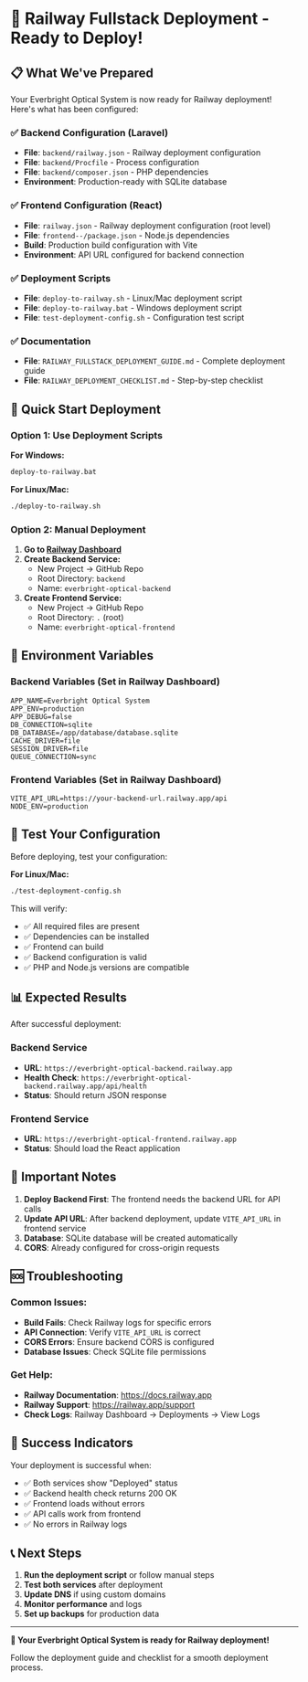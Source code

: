 # 🚀 Railway Fullstack Deployment - Ready to Deploy!

## 📋 What We've Prepared

Your Everbright Optical System is now ready for Railway deployment! Here's what has been configured:

### ✅ Backend Configuration (Laravel)
- **File**: `backend/railway.json` - Railway deployment configuration
- **File**: `backend/Procfile` - Process configuration  
- **File**: `backend/composer.json` - PHP dependencies
- **Environment**: Production-ready with SQLite database

### ✅ Frontend Configuration (React)
- **File**: `railway.json` - Railway deployment configuration (root level)
- **File**: `frontend--/package.json` - Node.js dependencies
- **Build**: Production build configuration with Vite
- **Environment**: API URL configured for backend connection

### ✅ Deployment Scripts
- **File**: `deploy-to-railway.sh` - Linux/Mac deployment script
- **File**: `deploy-to-railway.bat` - Windows deployment script
- **File**: `test-deployment-config.sh` - Configuration test script

### ✅ Documentation
- **File**: `RAILWAY_FULLSTACK_DEPLOYMENT_GUIDE.md` - Complete deployment guide
- **File**: `RAILWAY_DEPLOYMENT_CHECKLIST.md` - Step-by-step checklist

## 🎯 Quick Start Deployment

### Option 1: Use Deployment Scripts

**For Windows:**
```cmd
deploy-to-railway.bat
```

**For Linux/Mac:**
```bash
./deploy-to-railway.sh
```

### Option 2: Manual Deployment

1. **Go to [Railway Dashboard](https://railway.app)**
2. **Create Backend Service:**
   - New Project → GitHub Repo
   - Root Directory: `backend`
   - Name: `everbright-optical-backend`
3. **Create Frontend Service:**
   - New Project → GitHub Repo  
   - Root Directory: `.` (root)
   - Name: `everbright-optical-frontend`

## 🔧 Environment Variables

### Backend Variables (Set in Railway Dashboard)
```env
APP_NAME=Everbright Optical System
APP_ENV=production
APP_DEBUG=false
DB_CONNECTION=sqlite
DB_DATABASE=/app/database/database.sqlite
CACHE_DRIVER=file
SESSION_DRIVER=file
QUEUE_CONNECTION=sync
```

### Frontend Variables (Set in Railway Dashboard)
```env
VITE_API_URL=https://your-backend-url.railway.app/api
NODE_ENV=production
```

## 🧪 Test Your Configuration

Before deploying, test your configuration:

**For Linux/Mac:**
```bash
./test-deployment-config.sh
```

This will verify:
- ✅ All required files are present
- ✅ Dependencies can be installed
- ✅ Frontend can build
- ✅ Backend configuration is valid
- ✅ PHP and Node.js versions are compatible

## 📊 Expected Results

After successful deployment:

### Backend Service
- **URL**: `https://everbright-optical-backend.railway.app`
- **Health Check**: `https://everbright-optical-backend.railway.app/api/health`
- **Status**: Should return JSON response

### Frontend Service  
- **URL**: `https://everbright-optical-frontend.railway.app`
- **Status**: Should load the React application

## 🚨 Important Notes

1. **Deploy Backend First**: The frontend needs the backend URL for API calls
2. **Update API URL**: After backend deployment, update `VITE_API_URL` in frontend service
3. **Database**: SQLite database will be created automatically
4. **CORS**: Already configured for cross-origin requests

## 🆘 Troubleshooting

### Common Issues:
- **Build Fails**: Check Railway logs for specific errors
- **API Connection**: Verify `VITE_API_URL` is correct
- **CORS Errors**: Ensure backend CORS is configured
- **Database Issues**: Check SQLite file permissions

### Get Help:
- **Railway Documentation**: https://docs.railway.app
- **Railway Support**: https://railway.app/support
- **Check Logs**: Railway Dashboard → Deployments → View Logs

## 🎉 Success Indicators

Your deployment is successful when:
- ✅ Both services show "Deployed" status
- ✅ Backend health check returns 200 OK
- ✅ Frontend loads without errors
- ✅ API calls work from frontend
- ✅ No errors in Railway logs

## 📞 Next Steps

1. **Run the deployment script** or follow manual steps
2. **Test both services** after deployment
3. **Update DNS** if using custom domains
4. **Monitor performance** and logs
5. **Set up backups** for production data

---

**🚀 Your Everbright Optical System is ready for Railway deployment!**

Follow the deployment guide and checklist for a smooth deployment process.
